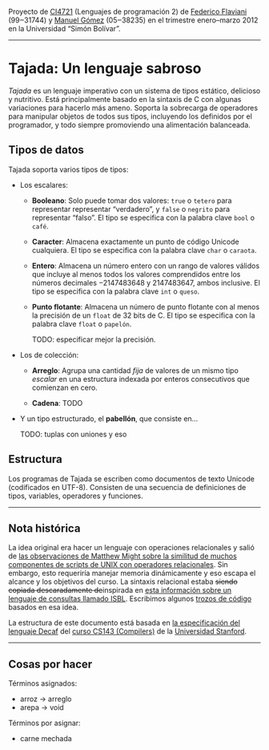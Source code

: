 Proyecto de [CI4721](https://ldc.usb.ve/~emhn/cursos/ci4721) (Lenguajes de programación 2) de [Federico Flaviani][] (99‒31744) y [Manuel Gómez][] (05‒38235) en el trimestre enero–marzo 2012 en la Universidad “Simón Bolívar”.

[Federico Flaviani]: <https://github.com/minender>
[Manuel Gómez]:      <https://github.com/Targen>



* * *



Tajada: Un lenguaje sabroso
===========================

*Tajada* es un lenguaje imperativo con un sistema de tipos estático, delicioso y nutritivo.  Está principalmente basado en la sintaxis de C con algunas variaciones para hacerlo más ameno.  Soporta la sobrecarga de operadores para manipular objetos de todos sus tipos, incluyendo los definidos por el programador, y todo siempre promoviendo una alimentación balanceada.



Tipos de datos
--------------

Tajada soporta varios tipos de tipos:
*   Los escalares:
    *   **Booleano**: Solo puede tomar dos valores: `true` o `tetero` para representar representar “verdadero”, y `false` o `negrito` para representar “falso”.  El tipo se especifica con la palabra clave `bool` o `café`.

    *   **Caracter**: Almacena exactamente un punto de código Unicode cualquiera.  El tipo se especifica con la palabra clave `char` o `caraota`.

    *   **Entero**: Almacena un número entero con un rango de valores válidos que incluye al menos todos los valores comprendidos entre los números decimales −2147483648 y 2147483647, ambos inclusive.  El tipo se especifica con la palabra clave `int` o `queso`.

    *   **Punto flotante**: Almacena un número de punto flotante con al menos la precisión de un `float` de 32 bits de C.  El tipo se especifica con la palabra clave `float` o `papelón`.

        TODO: especificar mejor la precisión.

*   Los de colección:
    *   **Arreglo**: Agrupa una cantidad *fija* de valores de un mismo tipo *escalar* en una estructura indexada por enteros consecutivos que comienzan en cero.

    *   **Cadena**: TODO

*   Y un tipo estructurado, el **pabellón**, que consiste en…

    TODO: tuplas con uniones y eso



Estructura
----------

Los programas de Tajada se escriben como documentos de texto Unicode (codificados en UTF-8).  Consisten de una secuencia de definiciones de tipos, variables, operadores y funciones.



* * *


Nota histórica
--------------

La idea original era hacer un lenguaje con operaciones relacionales y salió de [las observaciones de Matthew Might sobre la similitud de muchos componentes de scripts de UNIX con operadores relacionales][L1].  Sin embargo, esto requeriría manejar memoria dinámicamente y eso escapa el alcance y los objetivos del curso.  La sintaxis relacional estaba ~~siendo copiada descaradamente de~~inspirada en [esta información sobre un lenguaje de consultas llamado ISBL][L2].  Escribimos algunos [trozos de código][L3] basados en esa idea.

La estructura de este documento está basada en [la especificación del lenguaje Decaf][L4] del [curso CS143 (Compilers)][L5] de la [Universidad Stanford][L6].

[L1]: <http://matt.might.net/articles/sql-in-the-shell>
[L2]: <http://www.dcs.warwick.ac.uk/people/academic/Meurig.Beynon/CS319/pdf/RelMod.pdf>
[L3]: <http://github.com/Targen/Tajada/raw/master/sample/misc.rel>
[L4]: <http://www.stanford.edu/class/cs143/handouts/020_Decaf_Specification.pdf>
[L5]: <http://www.stanford.edu/class/cs143>
[L6]: <http://www.stanford.edu/>



* * *


Cosas por hacer
---------------

Términos asignados:
*   arroz → arreglo
*   arepa → void

Términos por asignar:
*   carne mechada
